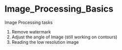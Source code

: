 # Image_Processing_Basics
Image Processing tasks
1. Remove watermark
2. Adjust the angle of Image (still working on contours)
3. Reading the low resolution image

